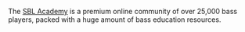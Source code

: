 The [SBL Academy](https://scottsbasslessons.com/) is a premium online community of over 25,000 bass players, packed with a huge amount of bass education resources.